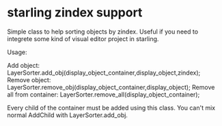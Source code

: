 # starling zindex support
Simple class to help sorting objects by zindex.
Useful if you need to integrete some kind of visual editor project in starling.

Usage:

Add object: 
	LayerSorter.add_obj(display_object_container,display_object,zindex);
Remove object:
	LayerSorter.remove_obj(display_object_container,display_object);
Remove all from container:
	LayerSorter.remove_all(display_object_container);
	
Every child of the container must be added using this class.
You can't mix normal AddChild with LayerSorter.add_obj.